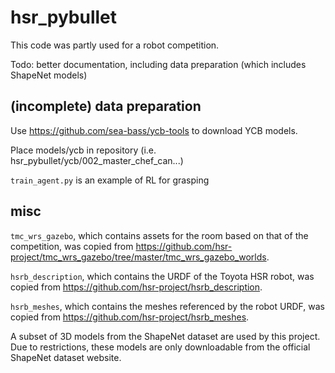 # hsr_pybullet

This code was partly used for a robot competition.

Todo: better documentation, including data preparation (which includes ShapeNet models)

## (incomplete) data preparation

Use https://github.com/sea-bass/ycb-tools to download YCB models.

Place models/ycb in repository (i.e. hsr_pybullet/ycb/002_master_chef_can...)

`train_agent.py` is an example of RL for grasping

## misc
`tmc_wrs_gazebo`, which contains assets for the room based on that of the competition, was copied from https://github.com/hsr-project/tmc_wrs_gazebo/tree/master/tmc_wrs_gazebo_worlds. 

`hsrb_description`, which contains the URDF of the Toyota HSR robot, was copied from https://github.com/hsr-project/hsrb_description.

`hsrb_meshes`, which contains the meshes referenced by the robot URDF, was copied from https://github.com/hsr-project/hsrb_meshes.

A subset of 3D models from the ShapeNet dataset are used by this project. Due to restrictions, these models are only downloadable from the official ShapeNet dataset website.
